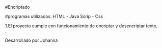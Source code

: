 #Encriptado

#programas utilizados:
HTML - Java Scrip - Css

1.El proyecto cumple con funcionamiento  de  encriptar y desencriptar texto,
. 

Desarrollado por Johanna 
